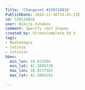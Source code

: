 ```yaml
---
Title: 'Changeset #159210816'
PublishDate: 2024-11-16T14:43:13Z
id: 159210816
user: Nikita Ushakov
comment: Specify roof shapes
created_by: StreetComplete 59.3
tags:
- Montenegro
- Cetinje
- Cetinje+
bbox:
  min_lon: 18.923594
  min_lat: 42.3890738
  max_lon: 18.9237565
  max_lat: 42.3892242

---
```

